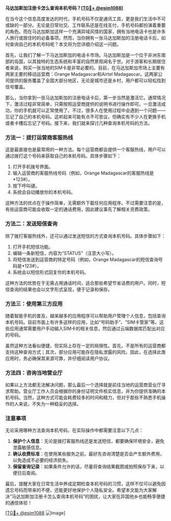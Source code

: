 **马达加斯加注册卡怎么查询本机号码？[[TG💪+ @esim1088](https://t.me/s/esim1088)]**

在当今这个信息高度发达的时代，手机号码不仅是通讯工具，更是我们生活中不可或缺的一部分。无论是日常社交、工作联系还是在线支付，手机号码都扮演着重要的角色。而在马达加斯加这样一个充满异域风情的国家，拥有当地电话卡也是许多人旅行或居住时的必备事项。然而，当你拥有一张马达加斯加的注册电话卡后，如何查询自己的本机号码呢？本文将为您详细介绍这一问题。

首先，让我们了解一下马达加斯加的电话卡市场。马达加斯加是一个位于非洲东南部的岛国，以其独特的生态系统和丰富的自然景观闻名于世。对于游客和长期居住者来说，购买一张当地的SIM卡是非常必要的。目前，在马达加斯加市场上主要有两家主要的移动运营商：Orange Madagascar和Airtel Madagascar。这两家公司提供的服务覆盖了全国大部分地区，无论是城市还是乡村，用户都可以轻松找到信号覆盖。

那么，当你拿到一张马达加斯加的注册电话卡后，第一步当然是激活它。通常情况下，激活过程非常简单，只需按照运营商提供的说明书进行操作即可。一旦激活成功，你的手机就可以正常使用了。不过，很多人在使用过程中会遇到一个问题——忘记了自己的本机号码。这听起来可能有点不可思议，但确实有不少人在更换手机或者卡槽后忘记了号码。接下来，我们就来探讨几种查询本机号码的方法。

### 方法一：拨打运营商客服热线

这是最直接也是最常用的一种方法。每个运营商都会提供一个客服热线，用户可以通过拨打这个号码来获取自己的本机号码。具体步骤如下：

1. 打开手机拨号界面。
2. 输入运营商的客服热线号码（例如，Orange Madagascar的客服热线是*123#）。
3. 按下呼叫键。
4. 系统会自动播放你的本机号码。

这种方法的优点在于操作简单，无需额外下载任何应用程序。不过需要注意的是，有些运营商可能会收取一定的通话费用，因此建议事先了解相关资费政策。

### 方法二：发送短信查询

除了拨打客服热线外，还可以通过发送短信的方式查询本机号码。具体步骤如下：

1. 打开手机短信功能。
2. 编辑一条新短信，内容为“STATUS”（注意大小写）。
3. 将短信发送到运营商的特定号码（例如，Orange Madagascar的短信查询号码是*123#）。
4. 系统会以短信形式回复你的本机号码。

这种方法的优势在于无需占用通话时间，适合那些希望节省话费的用户。同时，短信查询的结果也会以文字形式呈现，便于记录和保存。

### 方法三：使用第三方应用

随着智能手机的普及，越来越多的应用程序可以帮助用户管理个人信息，包括查询本机号码。目前市面上有许多这样的应用，比如“号码助手”、“SIM卡管家”等。这些应用通常需要用户手动输入SIM卡的相关信息，然后通过云端数据库匹配出对应的号码。

虽然这种方法看似便捷，但实际上存在一定的局限性。首先，不是所有的运营商都支持这种查询方式；其次，部分应用可能存在隐私泄露的风险。因此，在选择此类应用时，务必确保其来源可靠，并仔细阅读用户协议。

### 方法四：咨询当地营业厅

如果以上方法都无法解决问题，那么最后一个选择就是前往当地的运营商营业厅寻求帮助。营业厅工作人员会根据你的身份证明文件核实信息，并为你提供准确的本机号码。当然，这种方式可能会耗费较多的时间和精力，但对于那些不熟悉手机操作的人来说，不失为一种稳妥的选择。

### 注意事项

无论采用哪种方法查询本机号码，在实际操作中都需要注意以下几点：

1. **保护个人信息**：无论是拨打客服热线还是发送短信，都要确保环境安全，避免泄露敏感信息。
2. **确认收费标准**：在使用某些服务之前，最好先咨询清楚是否会产生额外费用，以免造成不必要的经济损失。
3. **保留查询记录**：如果条件允许的话，尽量将查询结果截图或拍照保存下来，以便日后查阅。

最后，提醒大家在日常生活中养成定期检查本机号码的习惯，这样不仅可以避免因遗忘号码而带来的不便，还能更好地保护个人隐私安全。希望本文能为大家解决“马达加斯加注册卡怎么查询本机号码”的困扰，让大家在异国他乡也能畅享便捷的通信体验！

[[TG💪+ @esim1088](https://t.me/s/esim1088) ![Image](https://i.postimg.cc/4NQfJmqS/Snipaste-2025-05-13-00-14-12.png)]